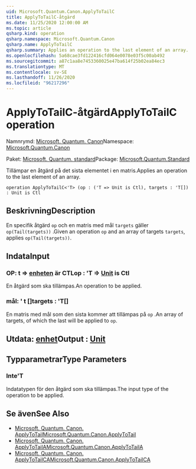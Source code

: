 ```yaml
---
uid: Microsoft.Quantum.Canon.ApplyToTailC
title: ApplyToTailC-åtgärd
ms.date: 11/25/2020 12:00:00 AM
ms.topic: article
qsharp.kind: operation
qsharp.namespace: Microsoft.Quantum.Canon
qsharp.name: ApplyToTailC
qsharp.summary: Applies an operation to the last element of an array.
ms.openlocfilehash: 5a68cae3fd122416cfd064e0078e03f5c00ab492
ms.sourcegitcommit: a87c1aa8e7453360025e47ba614f25b02ea84ec3
ms.translationtype: MT
ms.contentlocale: sv-SE
ms.lasthandoff: 11/26/2020
ms.locfileid: "96217296"
---
```

# <a name="applytotailc-operation"></a><span data-ttu-id="56a54-102">ApplyToTailC-åtgärd</span><span class="sxs-lookup"><span data-stu-id="56a54-102">ApplyToTailC operation</span></span>

<span data-ttu-id="56a54-103">Namnrymd: [Microsoft. Quantum. Canon](xref:Microsoft.Quantum.Canon)</span><span class="sxs-lookup"><span data-stu-id="56a54-103">Namespace: [Microsoft.Quantum.Canon](xref:Microsoft.Quantum.Canon)</span></span>

<span data-ttu-id="56a54-104">Paket: [Microsoft. Quantum. standard](https://nuget.org/packages/Microsoft.Quantum.Standard)</span><span class="sxs-lookup"><span data-stu-id="56a54-104">Package: [Microsoft.Quantum.Standard](https://nuget.org/packages/Microsoft.Quantum.Standard)</span></span>


<span data-ttu-id="56a54-105">Tillämpar en åtgärd på det sista elementet i en matris.</span><span class="sxs-lookup"><span data-stu-id="56a54-105">Applies an operation to the last element of an array.</span></span>

```qsharp
operation ApplyToTailC<'T> (op : ('T => Unit is Ctl), targets : 'T[]) : Unit is Ctl
```


## <a name="description"></a><span data-ttu-id="56a54-106">Beskrivning</span><span class="sxs-lookup"><span data-stu-id="56a54-106">Description</span></span>

<span data-ttu-id="56a54-107">En specifik åtgärd `op` och en matris med mål `targets` gäller `op(Tail(targets))` .</span><span class="sxs-lookup"><span data-stu-id="56a54-107">Given an operation `op` and an array of targets `targets`, applies `op(Tail(targets))`.</span></span>

## <a name="input"></a><span data-ttu-id="56a54-108">Indata</span><span class="sxs-lookup"><span data-stu-id="56a54-108">Input</span></span>

### <a name="op--t--unit--is-ctl"></a><span data-ttu-id="56a54-109">OP: t => [enheten](xref:microsoft.quantum.lang-ref.unit)  är CTL</span><span class="sxs-lookup"><span data-stu-id="56a54-109">op : 'T => [Unit](xref:microsoft.quantum.lang-ref.unit)  is Ctl</span></span>

<span data-ttu-id="56a54-110">En åtgärd som ska tillämpas.</span><span class="sxs-lookup"><span data-stu-id="56a54-110">An operation to be applied.</span></span>


### <a name="targets--t"></a><span data-ttu-id="56a54-111">mål: ' t []</span><span class="sxs-lookup"><span data-stu-id="56a54-111">targets : 'T[]</span></span>

<span data-ttu-id="56a54-112">En matris med mål som den sista kommer att tillämpas på `op` .</span><span class="sxs-lookup"><span data-stu-id="56a54-112">An array of targets, of which the last will be applied to `op`.</span></span>



## <a name="output--unit"></a><span data-ttu-id="56a54-113">Utdata: [enhet](xref:microsoft.quantum.lang-ref.unit)</span><span class="sxs-lookup"><span data-stu-id="56a54-113">Output : [Unit](xref:microsoft.quantum.lang-ref.unit)</span></span>



## <a name="type-parameters"></a><span data-ttu-id="56a54-114">Typparametrar</span><span class="sxs-lookup"><span data-stu-id="56a54-114">Type Parameters</span></span>

### <a name="t"></a><span data-ttu-id="56a54-115">Inte</span><span class="sxs-lookup"><span data-stu-id="56a54-115">'T</span></span>

<span data-ttu-id="56a54-116">Indatatypen för den åtgärd som ska tillämpas.</span><span class="sxs-lookup"><span data-stu-id="56a54-116">The input type of the operation to be applied.</span></span>

## <a name="see-also"></a><span data-ttu-id="56a54-117">Se även</span><span class="sxs-lookup"><span data-stu-id="56a54-117">See Also</span></span>

- [<span data-ttu-id="56a54-118">Microsoft. Quantum. Canon. ApplyToTail</span><span class="sxs-lookup"><span data-stu-id="56a54-118">Microsoft.Quantum.Canon.ApplyToTail</span></span>](xref:Microsoft.Quantum.Canon.ApplyToTail)
- [<span data-ttu-id="56a54-119">Microsoft. Quantum. Canon. ApplyToTailA</span><span class="sxs-lookup"><span data-stu-id="56a54-119">Microsoft.Quantum.Canon.ApplyToTailA</span></span>](xref:Microsoft.Quantum.Canon.ApplyToTailA)
- [<span data-ttu-id="56a54-120">Microsoft. Quantum. Canon. ApplyToTailCA</span><span class="sxs-lookup"><span data-stu-id="56a54-120">Microsoft.Quantum.Canon.ApplyToTailCA</span></span>](xref:Microsoft.Quantum.Canon.ApplyToTailCA)